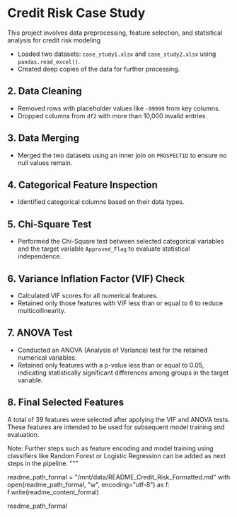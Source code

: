 # Credit Risk Case Study

This project involves data preprocessing, feature selection, and statistical analysis for credit risk modeling

- Loaded two datasets: `case_study1.xlsx` and `case_study2.xlsx` using `pandas.read_excel()`.
- Created deep copies of the data for further processing.

## 2. Data Cleaning
- Removed rows with placeholder values like `-99999` from key columns.
- Dropped columns from `df2` with more than 10,000 invalid entries.

## 3. Data Merging
- Merged the two datasets using an inner join on `PROSPECTID` to ensure no null values remain.

## 4. Categorical Feature Inspection
- Identified categorical columns based on their data types.

## 5. Chi-Square Test
- Performed the Chi-Square test between selected categorical variables and the target variable `Approved_Flag` to evaluate statistical independence.

## 6. Variance Inflation Factor (VIF) Check
- Calculated VIF scores for all numerical features.
- Retained only those features with VIF less than or equal to 6 to reduce multicollinearity.

## 7. ANOVA Test
- Conducted an ANOVA (Analysis of Variance) test for the retained numerical variables.
- Retained only features with a p-value less than or equal to 0.05, indicating statistically significant differences among groups in the target variable.

## 8. Final Selected Features
A total of 39 features were selected after applying the VIF and ANOVA tests. These features are intended to be used for subsequent model training and evaluation.

Note: Further steps such as feature encoding and model training using classifiers like Random Forest or Logistic Regression can be added as next steps in the pipeline.
"""

readme_path_formal = "/mnt/data/README_Credit_Risk_Formatted.md"
with open(readme_path_formal, "w", encoding="utf-8") as f:
    f.write(readme_content_formal)

readme_path_formal
